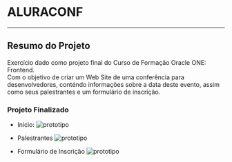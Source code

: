 # ALURACONF
***
## Resumo do Projeto

Exercício dado como projeto final do Curso de Formação Oracle ONE: Frontend.<br>
Com o objetivo de criar um Web Site de uma conferência para desenvolvedores, conténdo informações sobre a data deste evento, assim como seus palestrantes e um formulário de inscrição.

### Projeto Finalizado
- Início:
![prototipo](src/img/pangel.png)

- Palestrantes
![prototipo](src/img/speaker.png)

- Formulário de Inscrição
![prototipo](src/img/form.png)


